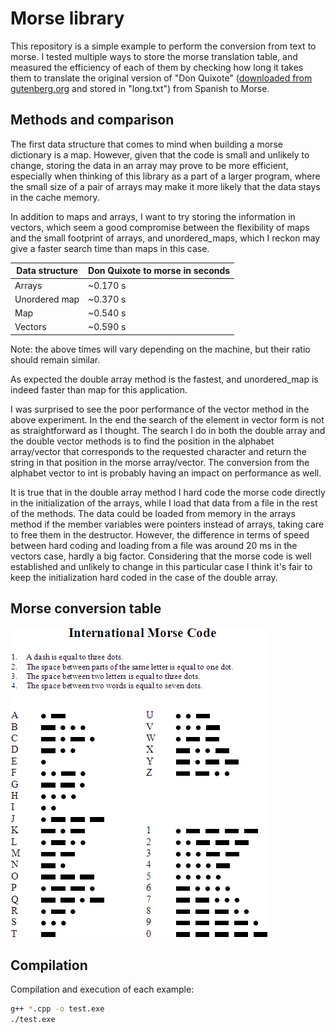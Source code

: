 # Morse library

This repository is a simple example to perform the conversion from text to morse. I tested multiple ways to store the morse translation table, and measured the efficiency of each of them by checking how long it takes them to translate the original version of "Don Quixote" ([downloaded from gutenberg.org](http://www.gutenberg.org/ebooks/2000) and stored in "long.txt") from Spanish to Morse.

## Methods and comparison

The first data structure that comes to mind when building a morse dictionary is a map. However, given that the code is small and unlikely to change, storing the data in an array may prove to be more efficient, especially when thinking of this library as a part of a larger program, where the small size of a pair of arrays may make it more likely that the data stays in the cache memory.

In addition to maps and arrays, I want to try storing the information in vectors, which seem a good compromise between the flexibility of maps and the small footprint of arrays, and unordered_maps, which I reckon may give a faster search time than maps in this case.

| Data structure | Don Quixote to morse in seconds |
| --- | --- |
| Arrays | ~0.170 s |
| Unordered map | ~0.370 s |
| Map | ~0.540 s |
| Vectors | ~0.590 s |

Note: the above times will vary depending on the machine, but their ratio should remain similar.

As expected the double array method is the fastest, and unordered_map is indeed faster than map for this application.

I was surprised to see the poor performance of the vector method in the above experiment. In the end the search of the element in vector form is not as straightforward as I thought. The search I do in both the double array and the double vector methods is to find the position in the alphabet array/vector that corresponds to the requested character and return the string in that position in the morse array/vector. The conversion from the alphabet vector to int is probably having an impact on performance as well.

It is true that in the double array method I hard code the morse code directly in the initialization of the arrays, while I load that data from a file in the rest of the methods. The data could be loaded from memory in the arrays method if the member variables were pointers instead of arrays, taking care to free them in the destructor. However, the difference in terms of speed between hard coding and loading from a file was around 20 ms in the vectors case, hardly a big factor. Considering that the morse code is well established and unlikely to change in this particular case I think it's fair to keep the initialization hard coded in the case of the double array.

## Morse conversion table

![](International_Morse_Code.png)

## Compilation

Compilation and execution of each example:
```bash
g++ *.cpp -o test.exe
./test.exe
```
